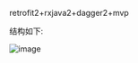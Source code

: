 retrofit2+rxjava2+dagger2+mvp

结构如下:

![image](https://github.com/chinabosh/android/tree/master/material/pictures/mvp_uml.tiff)
